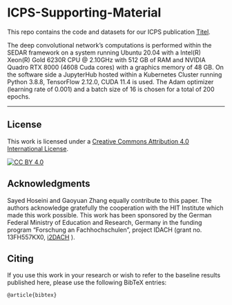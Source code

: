 # ICPS-Supporting-Material

This repo contains the code and datasets for our ICPS publication [Titel](https://link.com).

The deep convolutional network’s computations is performed within the SEDAR framework on a system running Ubuntu 20.04 with a Intel(R) Xeon(R) Gold 6230R CPU @ 2.10GHz with 512 GB of RAM and NVIDIA Quadro RTX 8000 (4608 Cuda cores) with a graphics memory of 48 GB. 
On the software side a JupyterHub hosted within a Kubernetes Cluster running Python 3.8.8, TensorFlow 2.12.0, CUDA 11.4 is used. 
The Adam optimizer (learning rate of 0.001) and a batch size of 16 is chosen for a total of 200 epochs.

---

## License

This work is licensed under a
[Creative Commons Attribution 4.0 International License][cc-by].

[![CC BY 4.0][cc-by-image]][cc-by]

[cc-by]: http://creativecommons.org/licenses/by/4.0/
[cc-by-image]: https://i.creativecommons.org/l/by/4.0/88x31.png


## Acknowledgments
Sayed Hoseini and Gaoyuan Zhang equally contribute to this paper. 
The authors acknowledge gratefully the cooperation with the HIT Institute which made this work possible. 
This work has been sponsored by the German Federal Ministry of Education and Research, Germany in the funding program “Forschung an Fachhochschulen”, project IDACH (grant no. 13FH557KX0, [i2DACH](https://www.hs-niederrhein.de/i2dach) ).


## Citing
If you use this work in your research or wish to refer to the baseline results published here, please use the following BibTeX entries:

```
@article{bibtex}
```

